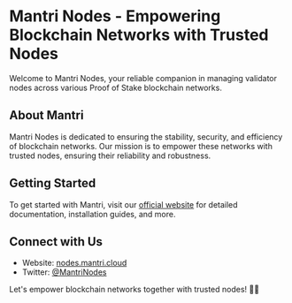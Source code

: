 # Mantri Nodes - Empowering Blockchain Networks with Trusted Nodes

Welcome to Mantri Nodes, your reliable companion in managing validator nodes across various Proof of Stake blockchain networks.

## About Mantri

Mantri Nodes is dedicated to ensuring the stability, security, and efficiency of blockchain networks. Our mission is to empower these networks with trusted nodes, ensuring their reliability and robustness.

## Getting Started

To get started with Mantri, visit our [official website](https://nodes.mantri.cloud/) for detailed documentation, installation guides, and more.

## Connect with Us

- Website: [nodes.mantri.cloud](https://nodes.mantri.cloud/)
- Twitter: [@MantriNodes](https://twitter.com/MantriNodes)

Let's empower blockchain networks together with trusted nodes! 🚀✨
